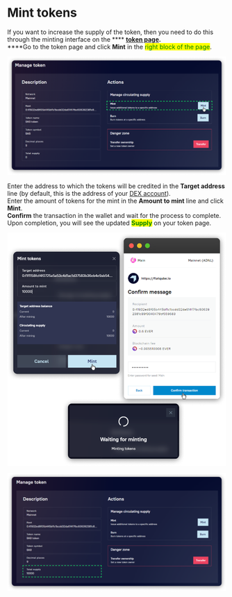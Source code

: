 # Mint tokens

If you want to increase the supply of the token, then you need to do this through the minting interface on the \*\*\*\* [**token page**](../interface/token-page.md)**.**\
\*\*\*\*Go to the token page and click **Mint** in the <mark style="color:green;">right block of the page</mark>.

![](<../../../.gitbook/assets/image (95).png>)

Enter the address to which the tokens will be credited in the **Target address** line (by default, this is the address of your [DEX account](../../pools/how-to/connect-dex-account.md)).\
Enter the amount of tokens for the mint in the **Amount to mint** line and click **Mint**.\
**Confirm** the transaction in the wallet and wait for the process to complete.\
Upon completion, you will see the updated <mark style="color:green;">**Supply**</mark> on your token page.

![](<../../../.gitbook/assets/image (168).png>)

![](<../../../.gitbook/assets/image (7).png>)
